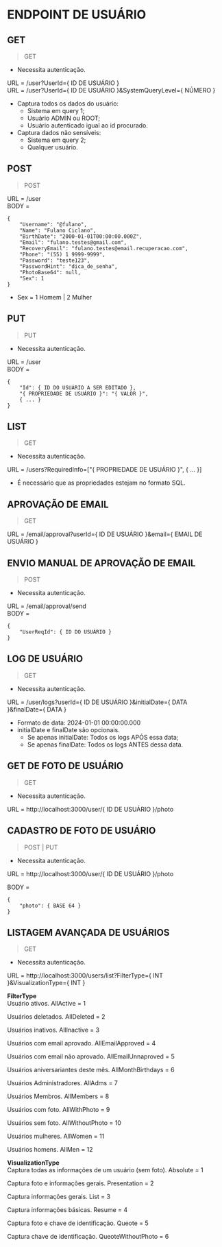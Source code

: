 # ENDPOINT DE USUÁRIO

## GET
> GET
- Necessita autenticação.

URL = /user?UserId={ ID DE USUÁRIO }  
URL = /user?UserId={ ID DE USUÁRIO }&SystemQueryLevel={ NÚMERO }

- Captura todos os dados do usuário:
    - Sistema em query 1;
    - Usuário ADMIN ou ROOT;
    - Usuário autenticado igual ao id procurado.
- Captura dados não sensíveis:
    - Sistema em query 2;
    - Qualquer usuário.

## POST
> POST

URL = /user  
BODY =
```
{
    "Username": "@fulano",
    "Name": "Fulano Ciclano",
    "BirthDate": "2000-01-01T00:00:00.000Z",
    "Email": "fulano.testes@gmail.com",
    "RecoveryEmail": "fulano.testes@email.recuperacao.com",
    "Phone": "(55) 1 9999-9999",
    "Password": "teste123",
    "PasswordHint": "dica_de_senha",
    "PhotoBase64": null,
    "Sex": 1
}
```
- Sex = 1 Homem | 2 Mulher

## PUT
> PUT
- Necessita autenticação.

URL = /user  
BODY =
```
{
    "Id": { ID DO USUÁRIO A SER EDITADO },
    "{ PROPRIEDADE DE USUÁRIO }": "{ VALOR }",
    { ... }
}
```

## LIST
> GET
- Necessita autenticação.

URL = /users?RequiredInfo=["{ PROPRIEDADE DE USUÁRIO }", { ... }]

- É necessário que as propriedades estejam no formato SQL.

## APROVAÇÃO DE EMAIL
> GET

URL = /email/approval?userId={ ID DE USUÁRIO }&email={ EMAIL DE USUÁRIO }

## ENVIO MANUAL DE APROVAÇÃO DE EMAIL
> POST
- Necessita autenticação.

URL = /email/approval/send  
BODY =
```
{
    "UserReqId": { ID DO USUÁRIO }
}
```

## LOG DE USUÁRIO
> GET
- Necessita autenticação.

URL = /user/logs?userId={ ID DE USUÁRIO }&initialDate={ DATA }&finalDate={ DATA }

- Formato de data: 2024-01-01 00:00:00.000
- initialDate e finalDate são opcionais.
    - Se apenas initialDate: Todos os logs APÓS essa data;
    - Se apenas finalDate: Todos os logs ANTES dessa data.

## GET DE FOTO DE USUÁRIO
> GET
- Necessita autenticação.

URL = http://localhost:3000/user/{ ID DE USUÁRIO }/photo

## CADASTRO DE FOTO DE USUÁRIO
> POST | PUT
- Necessita autenticação.

URL = http://localhost:3000/user/{ ID DE USUÁRIO }/photo

BODY =
```
{
    "photo": { BASE 64 }
}
```

## LISTAGEM AVANÇADA DE USUÁRIOS
> GET
- Necessita autenticação.

URL = http://localhost:3000/users/list?FilterType={ INT }&VisualizationType={ INT }

**FilterType**  
Usuário ativos.
AllActive = 1

Usuários deletados.
AllDeleted = 2

Usuários inativos.
AllInactive = 3

Usuários com email aprovado.
AllEmailApproved = 4

Usuários com email não aprovado.
AllEmailUnnaproved = 5

Usuários aniversariantes deste mês.
AllMonthBirthdays = 6

Usuários Administradores.
AllAdms = 7

Usuários Membros.
AllMembers = 8

Usuários com foto.
AllWithPhoto = 9

Usuários sem foto.
AllWithoutPhoto = 10

Usuários mulheres.
AllWomen = 11

Usuários homens.
AllMen = 12

**VisualizationType**  
Captura todas as informações de um usuário (sem foto).
Absolute = 1

Captura foto e informações gerais.
Presentation = 2

Captura informações gerais.
List = 3

Captura informações básicas.
Resume = 4

Captura foto e chave de identificação.
Queote = 5

Captura chave de identificação.
QueoteWithoutPhoto = 6